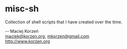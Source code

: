 misc-sh
=======

Collection of shell scripts that I have created over the time.

-- 
Maciej Korzeń  
<maciek@korzen.org>, <mkorzen@gmail.com>  
http://www.korzen.org  
